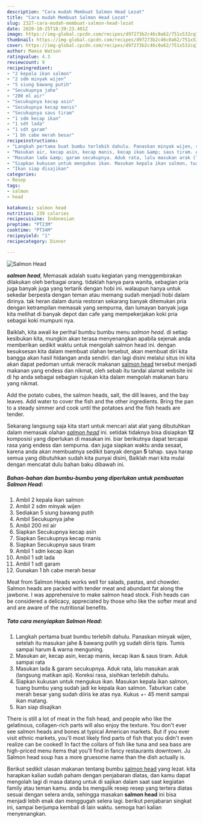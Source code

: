 ```yaml
---
description: "Cara mudah Membuat Salmon Head Lezat"
title: "Cara mudah Membuat Salmon Head Lezat"
slug: 2327-cara-mudah-membuat-salmon-head-lezat
date: 2020-10-25T18:39:23.401Z
image: https://img-global.cpcdn.com/recipes/d97273b2c46c0a62/751x532cq70/salmon-head-foto-resep-utama.jpg
thumbnail: https://img-global.cpcdn.com/recipes/d97273b2c46c0a62/751x532cq70/salmon-head-foto-resep-utama.jpg
cover: https://img-global.cpcdn.com/recipes/d97273b2c46c0a62/751x532cq70/salmon-head-foto-resep-utama.jpg
author: Mamie Watson
ratingvalue: 4.3
reviewcount: 9
recipeingredient:
- "2 kepala ikan salmon"
- "2 sdm minyak wijen"
- "5 siung bawang putih"
- "Secukupnya jahe"
- "200 ml air"
- "Secukupnya kecap asin"
- "Secukupnya kecap manis"
- "Secukupnya saus tiram"
- "1 sdm kecap ikan"
- "1 sdt lada"
- "1 sdt garam"
- "1 bh cabe merah besar"
recipeinstructions:
- "Langkah pertama buat bumbu terlebih dahulu. Panaskan minyak wijen, setelah itu masukan jahe &amp; bawang putih yg sudah diiris tipis. Tumis sampai harum &amp; warna menguning."
- "Masukan air, kecap asin, kecap manis, kecap ikan &amp; saus tiram. Aduk sampai rata"
- "Masukan lada &amp; garam secukupnya. Aduk rata, lalu masukan arak (langsung matikan api). Koreksi rasa, sisihkan terlebih dahulu."
- "Siapkan kukusan untuk mengukus ikan. Masukan kepala ikan salmon, tuang bumbu yang sudah jadi ke kepala ikan salmon. Taburkan cabe merah besar yang sudah diiris ke atas nya. Kukus +- 45 menit sampai ikan matang."
- "Ikan siap disajikan"
categories:
- Resep
tags:
- salmon
- head

katakunci: salmon head 
nutrition: 239 calories
recipecuisine: Indonesian
preptime: "PT23M"
cooktime: "PT34M"
recipeyield: "1"
recipecategory: Dinner

---
```



![Salmon Head](https://img-global.cpcdn.com/recipes/d97273b2c46c0a62/751x532cq70/salmon-head-foto-resep-utama.jpg)

<b><i>salmon head</i></b>, Memasak adalah suatu kegiatan yang menggembirakan dilakukan oleh berbagai orang. tidaklah hanya para wanita, sebagian pria juga banyak juga yang tertarik dengan hobi ini. walaupun hanya untuk sekedar berpesta dengan teman atau memang sudah menjadi hobi dalam dirinya. tak heran dalam dunia restoran sekarang banyak ditemukan pria dengan ketrampilan memasak yang sempurna, dan lumayan banyak juga kita melihat di banyak depot dan cafe yang mempekerjakan koki pria sebagai koki mumpuni nya.

Baiklah, kita awali ke perihal bumbu bumbu menu <i>salmon head</i>. di setiap kesibukan kita, mungkin akan terasa menyenangkan apabila sejenak anda memberikan sedikit waktu untuk mengolah salmon head ini. dengan kesuksesan kita dalam membuat olahan tersebut, akan membuat diri kita bangga akan hasil hidangan anda sendiri. dan lagi disini melalui situs ini kita akan dapat pedoman untuk meracik makanan <u>salmon head</u> tersebut menjadi makanan yang endess dan nikmat, oleh sebab itu tandai alamat website ini di hp anda sebagai sebagian rujukan kita dalam mengolah makanan baru yang nikmat.

Add the potato cubes, the salmon heads, salt, the dill leaves, and the bay leaves. Add water to cover the fish and the other ingredients. Bring the pan to a steady simmer and cook until the potatoes and the fish heads are tender.


Sekarang langsung saja kita start untuk mencari alat alat yang dibutuhkan dalam memasak olahan <u><i>salmon head</i></u> ini. setidak tidaknya bisa disiapkan <b>12</b> komposisi yang diperlukan di masakan ini. biar berikutnya dapat tercapai rasa yang endess dan sempurna. dan juga siapkan waktu anda sesaat, karena anda akan membuatnya sedikit banyak dengan <b>5</b> tahap. saya harap semua yang dibutuhkan sudah kita punyai disini, Baiklah mari kita mulai dengan mencatat dulu bahan baku dibawah ini.

<!--inarticleads1-->

##### Bahan-bahan dan bumbu-bumbu yang diperlukan untuk pembuatan Salmon Head:

1. Ambil 2 kepala ikan salmon
1. Ambil 2 sdm minyak wijen
1. Sediakan 5 siung bawang putih
1. Ambil Secukupnya jahe
1. Ambil 200 ml air
1. Siapkan Secukupnya kecap asin
1. Siapkan Secukupnya kecap manis
1. Siapkan Secukupnya saus tiram
1. Ambil 1 sdm kecap ikan
1. Ambil 1 sdt lada
1. Ambil 1 sdt garam
1. Gunakan 1 bh cabe merah besar


Meat from Salmon Heads works well for salads, pastas, and chowder. Salmon heads are packed with tender meat and abundant fat along the jawbone. I was apprehensive to make salmon head stock. Fish heads can be considered a delicacy, appreciated by those who like the softer meat and and are aware of the nutritional benefits. 

<!--inarticleads2-->

##### Tata cara menyiapkan Salmon Head:

1. Langkah pertama buat bumbu terlebih dahulu. Panaskan minyak wijen, setelah itu masukan jahe &amp; bawang putih yg sudah diiris tipis. Tumis sampai harum &amp; warna menguning.
1. Masukan air, kecap asin, kecap manis, kecap ikan &amp; saus tiram. Aduk sampai rata
1. Masukan lada &amp; garam secukupnya. Aduk rata, lalu masukan arak (langsung matikan api). Koreksi rasa, sisihkan terlebih dahulu.
1. Siapkan kukusan untuk mengukus ikan. Masukan kepala ikan salmon, tuang bumbu yang sudah jadi ke kepala ikan salmon. Taburkan cabe merah besar yang sudah diiris ke atas nya. Kukus +- 45 menit sampai ikan matang.
1. Ikan siap disajikan


There is still a lot of meat in the fish head, and people who like the gelatinous, collagen-rich parts will also enjoy the texture. You don&#39;t ever see salmon heads and bones at typical American markets. But if you ever visit ethnic markets, you&#39;ll most likely find parts of fish that you didn&#39;t even realize can be cooked! In fact the collars of fish like tuna and sea bass are high-priced menu items that you&#39;ll find in fancy restaurants downtown. Ju Salmon head soup has a more gruesome name than the dish actually is. 

Berikut sedikit ulasan makanan tentang bumbu <u>salmon head</u> yang lezat. kita harapkan kalian sudah paham dengan penjabaran diatas, dan kamu dapat mengolah lagi di masa datang untuk di sajikan dalam saat saat kegiatan family atau teman kamu. anda bs mengulik resep resep yang tertera diatas sesuai dengan selera anda, sehingga masakan <b>salmon head</b> ini bisa menjadi lebih enak dan menggugah selera lagi. berikut penjabaran singkat ini, sampai berjumpa kembali di lain waktu. semoga hari kalian menyenangkan.
